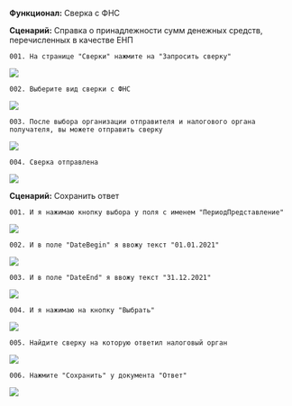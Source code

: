 **Функционал:** Сверка с ФНС


**Сценарий:** Справка о принадлежности сумм денежных средств, перечисленных в качестве ЕНП

	001. На странице "Сверки" нажмите на "Запросить сверку"
![](Сверка_с_ФНС/Сверка_с_ФНС_2_Справка_о_принадлежности_сумм__001.png)

	002. Выберите вид сверки с ФНС
![](Сверка_с_ФНС/Сверка_с_ФНС_4_Справка_о_принадлежности_сумм__002.png)

	003. После выбора организации отправителя и налогового органа получателя, вы можете отправить сверку
![](Сверка_с_ФНС/Сверка_с_ФНС_17_Справка_о_принадлежности_сумм__003.png)

	004. Сверка отправлена
![](Сверка_с_ФНС/Сверка_с_ФНС_23_Справка_о_принадлежности_сумм__004.png)


**Сценарий:** Сохранить ответ

	001. И я нажимаю кнопку выбора у поля с именем "ПериодПредставление"
![](Сверка_с_ФНС/Сверка_с_ФНС_25_Сохранить_ответ_001.png)

	002. И в поле "DateBegin" я ввожу текст "01.01.2021"
![](Сверка_с_ФНС/Сверка_с_ФНС_26_Сохранить_ответ_002.png)

	003. И в поле "DateEnd" я ввожу текст "31.12.2021"
![](Сверка_с_ФНС/Сверка_с_ФНС_27_Сохранить_ответ_003.png)

	004. И я нажимаю на кнопку "Выбрать"
![](Сверка_с_ФНС/Сверка_с_ФНС_28_Сохранить_ответ_004.png)

	005. Найдите сверку на которую ответил налоговый орган
![](Сверка_с_ФНС/Сверка_с_ФНС_47_Сохранить_ответ_005.png)

	006. Нажмите "Сохранить" у документа "Ответ"
![](Сверка_с_ФНС/Сверка_с_ФНС_56_Сохранить_ответ_006.png)
